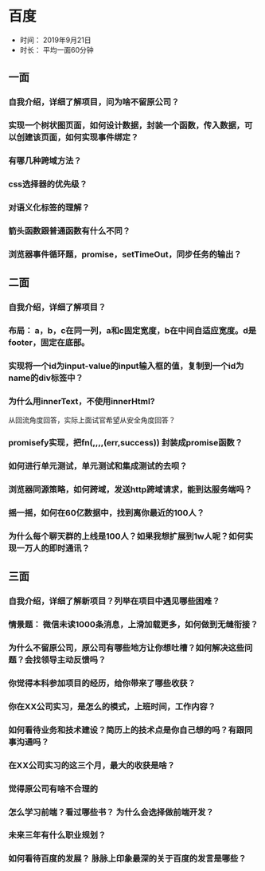 # 百度
+ 时间： 2019年9月21日
+ 时长： 平均一面60分钟

## 一面
### 自我介绍，详细了解项目，问为啥不留原公司？

### 实现一个树状图页面，如何设计数据，封装一个函数，传入数据，可以创建该页面，如何实现事件绑定？

### 有哪几种跨域方法？

### css选择器的优先级？

### 对语义化标签的理解？

### 箭头函数跟普通函数有什么不同？

### 浏览器事件循环题，promise，setTimeOut，同步任务的输出？


## 二面

### 自我介绍，详细了解项目？

### 布局： a，b，c在同一列，a和c固定宽度，b在中间自适应宽度。d是footer，固定在底部。

### 实现将一个id为input-value的input输入框的值，复制到一个id为name的div标签中？

### 为什么用innerText，不使用innerHtml?
从回流角度回答，实际上面试官希望从安全角度回答？

### promisefy实现，把fn(,,,,(err,success)) 封装成promise函数？

### 如何进行单元测试，单元测试和集成测试的去呗？

### 浏览器同源策略，如何跨域，发送http跨域请求，能到达服务端吗？

### 摇一摇，如何在60亿数据中，找到离你最近的100人？

### 为什么每个聊天群的上线是100人？如果我想扩展到1w人呢？如何实现一万人的即时通讯？



## 三面

### 自我介绍，详细了解新项目？列举在项目中遇见哪些困难？

### 情景题： 微信未读1000条消息，上滑加载更多，如何做到无缝衔接？

### 为什么不留原公司，原公司有哪些地方让你想吐槽？如何解决这些问题？会找领导主动反馈吗？

### 你觉得本科参加项目的经历，给你带来了哪些收获？

### 你在XX公司实习，是怎么的模式，上班时间，工作内容？

### 如何看待业务和技术建设？简历上的技术点是你自己想的吗？有跟同事沟通吗？

### 在XX公司实习的这三个月，最大的收获是啥？

### 觉得原公司有啥不合理的

### 怎么学习前端？看过哪些书？ 为什么会选择做前端开发？

### 未来三年有什么职业规划？

### 如何看待百度的发展？ 脉脉上印象最深的关于百度的发言是哪些？
